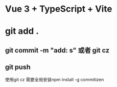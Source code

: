 # Vue 3 + TypeScript + Vite

# git add .

## git commit -m "add: s" 或者 git cz

## git push

使用git cz
需要全局安装npm install -g commitizen
